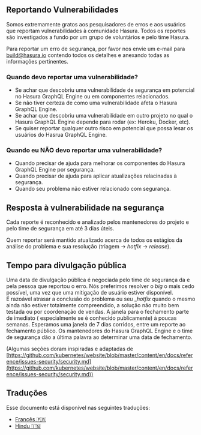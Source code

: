 ## Reportando Vulnerabilidades

Somos extremamente gratos aos pesquisadores de erros e aos usuários que reportam vulnerabilidades à comunidade Hasura. Todos os reportes são investigados a fundo por um grupo de voluntários e pelo time Hasura.

Para reportar um erro de segurança, por favor nos envie um e-mail para [build@hasura.io](mailto:build@hasura.io) contendo todos os detalhes e anexando todas as informações pertinentes.

### Quando devo reportar uma vulnerabilidade? 

- Se achar que descobriu uma vulnerabilidade de segurança em potencial no Hasura GraphQL Engine ou em componentes relacionados.
- Se não tiver certeza de como uma vulnerabilidade afeta o Hasura GraphQL Engine.
- Se achar que descobriu uma vulnerabilidade em outro projeto no qual o Hasura GraphQL Engine depende para rodar (ex: Heroku, Docker, etc).
- Se quiser reportar qualquer outro risco em potencial que possa lesar os usuários do Hasrua GraphQL Engine.

### Quando eu NÃO devo reportar uma vulnerabilidade?

- Quando precisar de ajuda para melhorar os componentes do Hasura GraphQL Engine por segurança.
- Quando precisar de ajuda para aplicar atualizações relacinadas à segurança.
- Quando seu problema não estiver relacionado com segurança.

## Resposta à vulnerabilidade na segurança

Cada reporte é reconhecido e analizado pelos mantenedores do projeto e pelo time de segurança em até 3 dias úteis. 

Quem reportar será mantido atualizado acerca de todos os estágios da análise do problema e sua resolução (triagem -> _hotfix_ -> _release_).

## Tempo para divulgação pública

Uma data de divulgação pública é negociada pelo time de segurança da e pela pessoa que reportou o erro. Nós preferimos resolver o _big_ o mais cedo possível, uma vez que uma mitigação de usuário estiver disponível.  
É razoável atrasar a conclusão do problema ou seu __hotfix_ quando o mesmo ainda não estiver totalmente compreendido, a solução não muito bem testada ou por coordenação de vendas. A janela para o fechamento parte de imediato ( especialmente se é conhecido publicamente) à poucas semanas. Esperamos uma janela de 7 dias corridos, entre um reporte ao fechamento público. 
Os mantenedores do Hasura GraphQL Engine e o time de segurança dão a última palavra ao determinar uma data de fechamento.


(Algumas seções doram inspiradas e adaptadas de [https://github.com/kubernetes/website/blob/master/content/en/docs/reference/issues-security/security.md](https://github.com/kubernetes/website/blob/master/content/en/docs/reference/issues-security/security.md))

## Traduções

Esse documento está disponível nas seguintes traduções:

- [Francês :fr:](translations/SECURITY.french.md)
- [Hindu :india:](translations/SECURITY.hindi.md)
